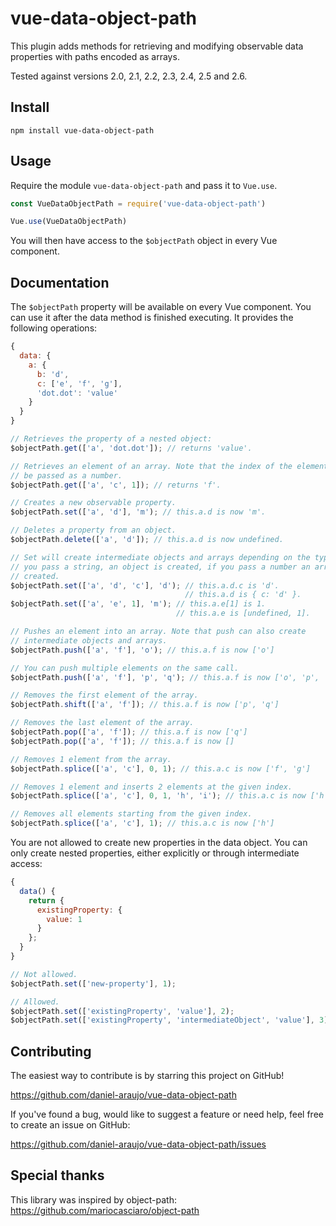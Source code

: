 # vue-data-object-path

This plugin adds methods for retrieving and modifying observable data properties
with paths encoded as arrays.

Tested against versions 2.0, 2.1, 2.2, 2.3, 2.4, 2.5 and 2.6.


## Install

```
npm install vue-data-object-path
```


## Usage

Require the module `vue-data-object-path` and pass it to `Vue.use`.

```js
const VueDataObjectPath = require('vue-data-object-path')

Vue.use(VueDataObjectPath)
```

You will then have access to the `$objectPath` object in every Vue component.


## Documentation

The `$objectPath` property will be available on every Vue component. You can use
it after the data method is finished executing. It provides the following
operations:

```js
{
  data: {
    a: {
      b: 'd',
      c: ['e', 'f', 'g'],
      'dot.dot': 'value'
    }
  }
}

// Retrieves the property of a nested object:
$objectPath.get(['a', 'dot.dot']); // returns 'value'.

// Retrieves an element of an array. Note that the index of the element must
// be passed as a number.
$objectPath.get(['a', 'c', 1]); // returns 'f'.

// Creates a new observable property.
$objectPath.set(['a', 'd'], 'm'); // this.a.d is now 'm'.

// Deletes a property from an object.
$objectPath.delete(['a', 'd']); // this.a.d is now undefined.

// Set will create intermediate objects and arrays depending on the type. If
// you pass a string, an object is created, if you pass a number an array is
// created.
$objectPath.set(['a', 'd', 'c'], 'd'); // this.a.d.c is 'd'.
                                       // this.a.d is { c: 'd' }.
$objectPath.set(['a', 'e', 1], 'm'); // this.a.e[1] is 1.
                                     // this.a.e is [undefined, 1].

// Pushes an element into an array. Note that push can also create
// intermediate objects and arrays.
$objectPath.push(['a', 'f'], 'o'); // this.a.f is now ['o']

// You can push multiple elements on the same call.
$objectPath.push(['a', 'f'], 'p', 'q'); // this.a.f is now ['o', 'p', 'q']

// Removes the first element of the array.
$objectPath.shift(['a', 'f']); // this.a.f is now ['p', 'q']

// Removes the last element of the array.
$objectPath.pop(['a', 'f']); // this.a.f is now ['q']
$objectPath.pop(['a', 'f']); // this.a.f is now []

// Removes 1 element from the array.
$objectPath.splice(['a', 'c'], 0, 1); // this.a.c is now ['f', 'g']

// Removes 1 element and inserts 2 elements at the given index.
$objectPath.splice(['a', 'c'], 0, 1, 'h', 'i'); // this.a.c is now ['h', 'i', 'g']

// Removes all elements starting from the given index.
$objectPath.splice(['a', 'c'], 1); // this.a.c is now ['h']
```

You are not allowed to create new properties in the data object. You can only
create nested properties, either explicitly or through intermediate access:

```js
{
  data() {
    return {
      existingProperty: {
        value: 1
      }
    };
  }
}

// Not allowed.
$objectPath.set(['new-property'], 1);

// Allowed.
$objectPath.set(['existingProperty', 'value'], 2);
$objectPath.set(['existingProperty', 'intermediateObject', 'value'], 3);
```

## Contributing

The easiest way to contribute is by starring this project on GitHub!

https://github.com/daniel-araujo/vue-data-object-path

If you've found a bug, would like to suggest a feature or need help, feel free
to create an issue on GitHub:

https://github.com/daniel-araujo/vue-data-object-path/issues


## Special thanks

This library was inspired by object-path:
https://github.com/mariocasciaro/object-path
